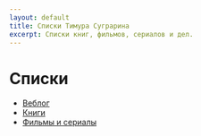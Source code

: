 ```yaml
---
layout: default
title: Списки Тимура Суграрина
excerpt: Списки книг, фильмов, сериалов и дел.
---
```


# Списки

- [Веблог](/lists/weblog/)
- [Книги](/lists/books/)
- [Фильмы и сериалы](/lists/movies/)